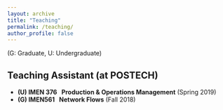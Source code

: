 ```yaml
---
layout: archive
title: "Teaching"
permalink: /teaching/
author_profile: false
---
```

(G: Graduate, U: Undergraduate)

## Teaching Assistant (at POSTECH)

* **(U) IMEN 376 &nbsp; Production & Operations Management** (Spring 2019)
* **(G) IMEN561 &nbsp; Network Flows** (Fall 2018)
